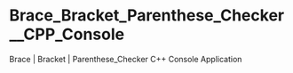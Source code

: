 # Brace_Bracket_Parenthese_Checker__CPP_Console
Brace | Bracket | Parenthese_Checker C++ Console Application
